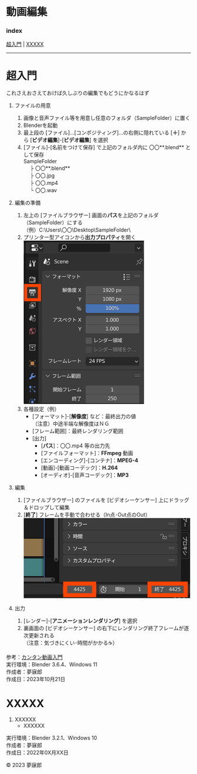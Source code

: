 # 動画編集<a id="TOP"></a>

### <b>index</b>

[超入門](#231021) | [XXXXX](#220X02)
***


<a name="231021"></a>
# <b>超入門</b>  

これさえおさえておけば久しぶりの編集でもどうにかなるはず  

1. ファイルの用意  
    1. 画像と音声ファイル等を用意し任意のフォルダ（SampleFolder）に置く  
    1. Blenderを起動  
    1. 最上段の [ファイル]...[コンポジティング]...の右側に隠れている [**＋**] から [**ビデオ編集**]-[**ビデオ編集**] を選択  
    1. [ファイル]-[名前をつけて保存] で上記のフォルダ内に 〇〇**.blend** として保存  
  SampleFolder  
　  ├ 〇〇**.blend**  
　  ├ 〇〇.jpg  
　  ├ 〇〇.mp4  
　  └ 〇〇.wav  

1. 編集の準備
    1. 左上の [ファイルブラウザー] 画面の**パス**を上記のフォルダ（SampleFolder）にする  
    （例）C:\Users\〇〇\Desktop\SampleFolder\
    1. プリンター型アイコンから**出力プロパティ**を開く  
    ![image](https://github.com/mubirou/Blender-Study-Notes/blob/master/video/jpg/202310212147.jpg)  
    1. 各種設定（例）  
        * [フォーマット]-[**解像度**] など：最終出力の値  
        （注意）中途半端な解像度はＮＧ
        * [フレーム範囲]：最終レンダリング範囲
        * [出力]
            * [**パス**]：〇〇.mp4 等の出力先
            * [ファイルフォーマット]：**FFmpeg** 動画
            * [エンコーディング]-[コンテナ]：**MPEG-4**
            * [動画]-[動画コーデック]：**H.264**
            * [オーディオ]-[音声コーデック]：**MP3**

1. 編集
    1. [ファイルブラウザー] のファイルを [ビデオシーケンサー] 上にドラッグ＆ドロップして編集
    1. [**終了**] フレームを手動で合わせる（In点･Out点のOut）  
    ![image](https://github.com/mubirou/Blender-Study-Notes/blob/master/video/jpg/202310212209.jpg)  

1. 出力
    1. [レンダー]-[**アニメーションレンダリング**] を選択
    1. 裏画面の [ビデオシーケンサー] の右下にレンダリング終了フレームが逐次更新される  
    （注意：気づきにくい･時間がかかる☕）


参考：[カンタン動画入門](https://douga-tec.com/?p=29969)  
実行環境：Blender 3.6.4、Windows 11  
作成者：夢寐郎  
作成日：2023年10月21日  


<a name="220X02"></a>
# <b>XXXXX</b>

1. XXXXXX
    * XXXXXX

実行環境：Blender 3.2.1、Windows 10  
作成者：夢寐郎  
作成日：2022年0X月XX日  


© 2023 夢寐郎